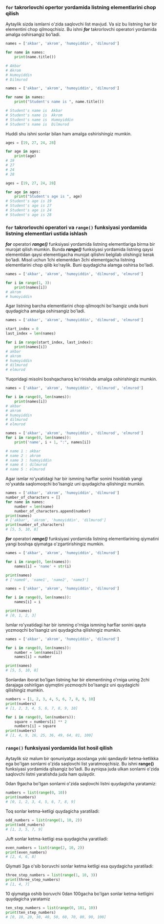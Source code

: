 ### `for` takrorlovchi opertor yordamida listning elementlarini chop qilish

Aytaylik sizda ismlarni o'zida saqlovchi list mavjud. Va siz bu listning har bir elementini chop qilmoqchisiz. Bu ishni **_for_** takrorlovchi operatori yordamida amalga oshirsangiz bo'ladi.

```python
names = ['akbar', 'akrom', 'humoyiddin', 'dilmurod']

for name in names:
    print(name.title())

# Akbar
# Akrom
# Humoyiddin
# Dilmurod
```

```python
names = ['akbar', 'akrom', 'humoyiddin', 'dilmurod']

for name in names:
    print("Student's name is ", name.title())

# Student's name is  Akbar
# Student's name is  Akrom
# Student's name is  Humoyiddin
# Student's name is  Dilmurod
```

Huddi shu ishni sonlar bilan ham amalga oshirishingiz mumkin.

```python
ages = [19, 27, 24, 28]

for age in ages:
    print(age)
# 19
# 27
# 24
# 28
```

```python
ages = [19, 27, 24, 28]

for age in ages:
    print("Student's age is ", age)
# Student's age is 19
# Student's age is 27
# Student's age is 24
# Student's age is 28
```

### `for` takrorlovchi operatori va `range()` funksiyasi yordamida listning elementlari ustida ishlash

**_for_** operatori **_range()_** funksiyasi yordamida listning elementlariga birma bir murojat qilish mumkin. Bunda **_range()_** funksiyasi yordamida listning qaysi elementidan qaysi elementigacha murojat qilishni belgilab olishingiz kerak bo'ladi. Misol uchun 1chi elementdan 3chi elementgacha listning elementlarini chop qilib ko'raylik. Buni quydagicha alamga oshirsa bo'ladi.

```python
names = ['akbar', 'akrom', 'humoyiddin', 'dilmurod', 'elmurod']

for i in range(1, 3):
    print(names[i])
# akrom
# humoyiddin
```

Agar listning barcha elementlarini chop qilmoqchi bo'lsangiz unda buni quydagicha amalga oshirsangiz bo'ladi.

```python
names = ['akbar', 'akrom', 'humoyiddin', 'dilmurod', 'elmurod']

start_index = 0
last_index = len(names)

for i in range(start_index, last_index):
    print(names[i])
# akbar
# akrom
# humoyiddin
# dilmurod
# elmurod
```

Yuqoridagi misolni boshqacharoq ko'rinishda amalga oshirishingiz mumkin.

```python
names = ['akbar', 'akrom', 'humoyiddin', 'dilmurod', 'elmurod']

for i in range(0, len(names)):
    print(names[i])
# akbar
# akrom
# humoyiddin
# dilmurod
# elmurod
```

```python
names = ['akbar', 'akrom', 'humoyiddin', 'dilmurod', 'elmurod']
for i in range(0, len(names)):
    print('name', i + 1, ":", names[i])

# name 1 : akbar
# name 2 : akrom
# name 3 : humoyiddin
# name 4 : dilmurod
# name 5 : elmurod
```

Agar ismlar ro'yxatidagi har bir ismning harflar sonini hisoblab yangi ro'yxatda saqlomoqchi bo'lsangiz uni quydagicha qilishingiz mumkin.

```python
names = ['akbar', 'akrom', 'humoyiddin', 'dilmurod']
number_of_characters = []
for name in names:
    number = len(name)
    number_of_characters.append(number)
print(names)
# ['akbar', 'akrom', 'humoyiddin', 'dilmurod']
print(number_of_characters)
# [5, 5, 10, 8]
```

**_for_** operatori **_range()_** funksiyasi yordamida listning elementlarining qiymatini yangi boshqa qiymatga o'zgartirishingiz mumkin.

```python
names = ['akbar', 'akrom', 'humoyiddin', 'dilmurod']

for i in range(0, len(names)):
    names[i] = 'name' + str(i)

print(names)
# ['name0', 'name1', 'name2', 'name3']
```

```python
names = ['akbar', 'akrom', 'humoyiddin', 'dilmurod']

for i in range(0, len(names)):
    names[i] = i

print(names)
# [0, 1, 2, 3]
```

Ismlar ro'yxatidagi har bir ismning o'rniga ismning harflar sonini qayta yozmoqchi bo'lsangiz uni quydagicha qilishingiz mumkin.

```python
names = ['akbar', 'akrom', 'humoyiddin', 'dilmurod']

for i in range(0, len(names)):
    number = len(names[i])
    names[i] = number

print(names)
# [5, 5, 10, 8]
```

Sonlardan iborat bo'lgan listning har bir elementining o'rniga uning 2chi darajaga oshirilgan qiymqtini yozmoqchi bo'lsangiz uni quydagichi qilishingiz mumkin.

```python
numbers = [1, 2, 3, 4, 5, 6, 7, 8, 9, 10]
print(numbers)
# [1, 2, 3, 4, 5, 6, 7, 8, 9, 10]

for i in range(0, len(numbers)):
    square = numbers[i] ** 2
    numbers[i] = square
print(numbers)
# [1, 4, 9, 16, 25, 36, 49, 64, 81, 100]
```

### `range()` funksiyasi yordamida list hosil qilish

Aytaylik siz malum bir qonuniyatga asoslanga yoki qandaydir ketma-ketlikka ega bo'lgan sonlarni o'zida saqlovchi list yaratmoqchisiz. Bu ishni **range()** funksiyasi yordamida qilsangiz bo'ladi. Bu ayniqsa juda ulkan sonlarni o'zida saqlovchi listni yaratishda juda ham qulaydir.

0dan 9gacha bo'lgan sonlarni o'zida saqlovchi listni quydagicha yaratamiz:

```python
numbers = list(range(0, 10))
print(numbers)
# [0, 1, 2, 3, 4, 5, 6, 7, 8, 9]
```

Toq sonlar ketma-ketligi quydagicha yaratiladi:

```python
odd_numbers = list(range(1, 10, 2))
print(odd_numbers)
# [1, 3, 5, 7, 9]
```

Juft sonlar ketma-ketligi esa quydagicha yaratiladi:

```python
even_numbers = list(range(2, 10, 2))
print(even_numbers)
# [2, 4, 6, 8]
```

Qiymati 3ga o'sib boruvchi sonlar ketma ketligi esa quydagicha yaratiladi:

```python
three_step_numbers = list(range(1, 10, 3))
print(three_step_numbers)
# [1, 4, 7]
```

10 qiymatga oshib boruvchi 0dan 100gacha bo'lgan sonlar ketma-ketligini quydagicha yaratamiz

```python
ten_step_numbers = list(range(0, 101, 10))
print(ten_step_numbers)
# [0, 10, 20, 30, 40, 50, 60, 70, 80, 90, 100]
```
